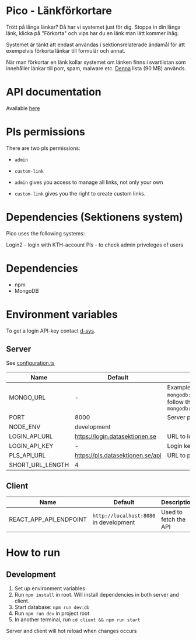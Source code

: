 # Pico - Länkförkortare
Trött på långa länkar? Då har vi systemet just för dig. Stoppa in din långa länk, klicka på "Förkorta" och vips har du en länk man lätt kommer ihåg.

Systemet är tänkt att endast användas i sektionsrelaterade ändamål för att exempelvis förkorta länkar till formulär och annat.

När man förkortar en länk kollar systemet om länken finns i svartlistan som innehåller länkar till porr, spam, malware etc. [Denna](https://github.com/blocklistproject/Lists/blob/master/everything.txt) lista (90 MB) används.

# API documentation
Available [here](https://duckumentation.datasektionen.se/pico)

# Pls permissions
There are two pls permissions:
- `admin`
- `custom-link`

- `admin` gives you access to manage all links, not only your own
- `custom-link` gives you the right to create custom links.

# Dependencies (Sektionens system)
Pico uses the following systems:

Login2 - login with KTH-account
Pls - to check admin priveleges of users

# Dependencies
- npm
- MongoDB

# Environment variables

To get a login API-key contact <a href="mailto:d-sys@d.kth.se">d-sys</a>.

## Server
See [configuration.ts](configuration.ts)

| Name                      | Default                                   | Description                                               |
| ------------------------- | ----------------------------------------- | --------------------------------------------------------- |
| MONGO_URL                 | -                                         | Example: `mongodb://localhost:27017/pico`, follow the schema: `mongodb://HOST:PORT/DB_NAME`                                                          |
| PORT                      | 8000                                      | Server port                                               |
| NODE_ENV                  | development                               |                                                           |
| LOGIN_API_URL             | https://login.datasektionen.se            | URL to login                                              |
| LOGIN_API_KEY             | -                                         | Login key                                                 |
| PLS_API_URL               | https://pls.datasektionen.se/api          | URL to pls api                                            |
| SHORT_URL_LENGTH          | 4                                         |                                                           |

## Client

| Name                      | Default                                   | Description                                               |
| ------------------------- | ----------------------------------------- | --------------------------------------------------------- |
| REACT_APP_API_ENDPOINT    | `http://localhost:8080` in development    | Used to fetch the API                                     |

# How to run
## Development

1. Set up environment variables
1. Run `npm install` in root. Will install dependencies in both server and client.
1. Start database: `npm run dev:db`
1. Run `npm run dev` in project root
1. In another terminal, run `cd client && npm run start`

Server and client will hot reload when changes occurs
